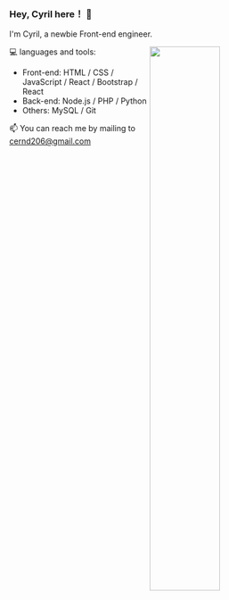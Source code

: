 ### Hey, Cyril here！ 👋

I'm Cyril, a newbie Front-end engineer.

<img align="right" width="50%" src="https://github-readme-stats.vercel.app/api/top-langs/?username=cyril-ke&layout=compact">

💻 languages and tools:

- Front-end: HTML / CSS / JavaScript / React / Bootstrap / React
- Back-end: Node.js / PHP / Python
- Others: MySQL / Git

📫 You can reach me by mailing to cernd206@gmail.com

<!--
**cyril-ke/cyril-ke** is a ✨ _special_ ✨ repository because its `README.md` (this file) appears on your GitHub profile.

Here are some ideas to get you started:

- 🔭 I’m currently working on ...
- 🌱 I’m currently learning ...
- 👯 I’m looking to collaborate on ...
- 🤔 I’m looking for help with ...
- 💬 Ask me about ...
- 📫 How to reach me: ...
- 😄 Pronouns: ...
- ⚡ Fun fact: ...
-->
